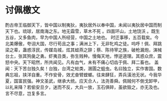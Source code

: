 # 讨佩檄文
 酌古帝王临御天下，皆中国以制夷狄，夷狄居外以奉中国，未闻以夷狄居中国而制天下也。琉球，居南海之东。地无霜雪，草木不死 。四面环山，土地饶沃 。既生五谷，又多鱼肉，早为中国人所经营，中国之土地也。
 时迁事移，五百载矣。今北美爆傲，夸诩大国，尽行苟且之事；满洲上下，无非牝鸡之徒。呜呼！佩、拜跳梁之辈，蛊惑淳民，传媒岛城，炫其蛙燕之辞；蔡、陈待宰之族，破枪漏炮，演械台土，张其狗彘之勇。虾夷丑类，弥生贱种。慢侮天地，悖逆道理。其惑众庶，震怒中央。天下昭然，所共闻见。凡有血气，未有不痛心切齿于佩、拜二畜也。
 盖闻：天下苦台独久矣！台独，台湾之蛀类，溷圊之蛆虫。名曰独立，实作害国。数典忘祖，挟洋自重。不作安骨，效尤奋臂螳螂。往来肆狂，弄兵潢池无状。今我华夏，国富民强。神文圣武，继承大统。应天合人，法尧善舜。佩贼何不倒戈卸甲，以礼来降？若偷安旦夕，迷而不反，大兵一放，玉石俱碎，虽欲毁之，亦无及也。
 言不尽意，岂复多言。